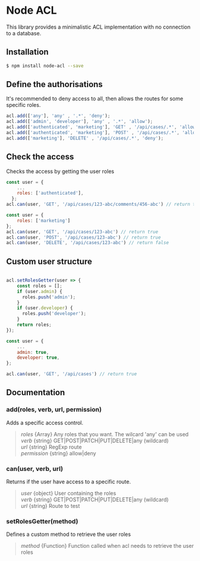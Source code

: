 # Node ACL

This library provides a minimalistic ACL implementation with no connection to a database.


## Installation
```bash
$ npm install node-acl --save
```

## Define the authorisations
It's recommended to deny access to all, then allows the routes for some specific roles.

```js
acl.add(['any'], 'any' , '.*', 'deny');
acl.add(['admin', 'developer'], 'any' , '.*', 'allow');
acl.add(['authenticated', 'marketing'], 'GET' , '/api/cases/.*', 'allow');
acl.add(['authenticated', 'marketing'], 'POST' , '/api/cases/.*', 'allow');
acl.add(['marketing'], 'DELETE' , '/api/cases/.*', 'deny');
```

## Check the access
Checks the access by getting the user roles
```js
const user = {
    ...
    roles: ['authenticated'],
  };
acl.can(user, 'GET', '/api/cases/123-abc/comments/456-abc') // return true
```
```js
const user = {
    roles: ['marketing']
};
acl.can(user, 'GET', '/api/cases/123-abc') // return true
acl.can(user, 'POST', '/api/cases/123-abc') // return true
acl.can(user, 'DELETE', '/api/cases/123-abc') // return false
```

## Custom user structure
```js

acl.setRolesGetter(user => {
    const roles = [];
    if (user.admin) {
      roles.push('admin');
    }
    if (user.developer) {
      roles.push('developer');
    }
    return roles;
});

const user = {
    ...
    admin: true,
    developer: true,
};

acl.can(user, 'GET', '/api/cases') // return true
```

## Documentation

### add(roles, verb, url, permission)
Adds a specific access control.  

>*roles* {Array<string>} Any roles that you want. The wilcard 'any' can be used  
*verb* {string} GET|POST|PATCH|PUT|DELETE|any (wildcard)  
*url* {string} RegExp route  
*permission* {string} allow|deny  
  
### can(user, verb, url)
Returns if the user have access to a specific route.  

>*user* {object} User containing the roles  
*verb* {string} GET|POST|PATCH|PUT|DELETE|any (wildcard)  
*url* {string} Route to test  

### setRolesGetter(method)  
Defines a custom method to retrieve the user roles  

>*method* {Function} Function called when acl needs to retrieve the user roles  


